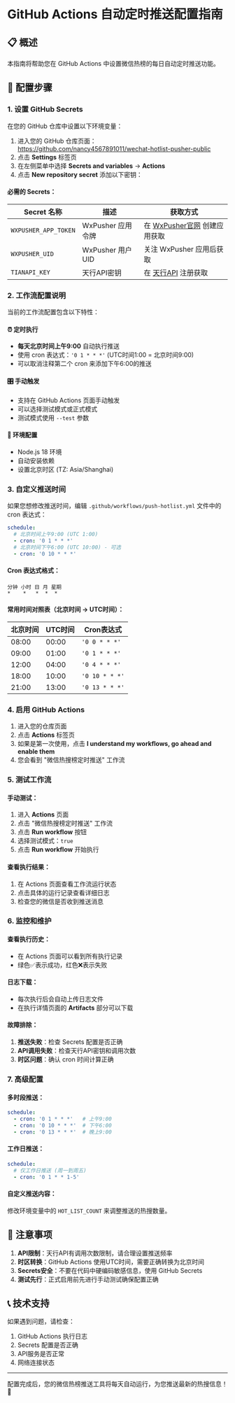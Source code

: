 # GitHub Actions 自动定时推送配置指南

## 📋 概述

本指南将帮助您在 GitHub Actions 中设置微信热榜的每日自动定时推送功能。

## 🔧 配置步骤

### 1. 设置 GitHub Secrets

在您的 GitHub 仓库中设置以下环境变量：

1. 进入您的 GitHub 仓库页面：https://github.com/nancy4567891011/wechat-hotlist-pusher-public
2. 点击 **Settings** 标签页
3. 在左侧菜单中选择 **Secrets and variables** → **Actions**
4. 点击 **New repository secret** 添加以下密钥：

#### 必需的 Secrets：

| Secret 名称 | 描述 | 获取方式 |
|------------|------|----------|
| `WXPUSHER_APP_TOKEN` | WxPusher 应用令牌 | 在 [WxPusher官网](https://wxpusher.zjiecode.com/) 创建应用获取 |
| `WXPUSHER_UID` | WxPusher 用户UID | 关注 WxPusher 应用后获取 |
| `TIANAPI_KEY` | 天行API密钥 | 在 [天行API](https://www.tianapi.com/) 注册获取 |

### 2. 工作流配置说明

当前的工作流配置包含以下特性：

#### ⏰ 定时执行
- **每天北京时间上午9:00** 自动执行推送
- 使用 cron 表达式：`'0 1 * * *'` (UTC时间1:00 = 北京时间9:00)
- 可以取消注释第二个 cron 来添加下午6:00的推送

#### 🎛️ 手动触发
- 支持在 GitHub Actions 页面手动触发
- 可以选择测试模式或正式模式
- 测试模式使用 `--test` 参数

#### 🔧 环境配置
- Node.js 18 环境
- 自动安装依赖
- 设置北京时区 (TZ: Asia/Shanghai)

### 3. 自定义推送时间

如果您想修改推送时间，编辑 `.github/workflows/push-hotlist.yml` 文件中的 cron 表达式：

```yaml
schedule:
  # 北京时间上午9:00 (UTC 1:00)
  - cron: '0 1 * * *'
  # 北京时间下午6:00 (UTC 10:00) - 可选
  - cron: '0 10 * * *'
```

#### Cron 表达式格式：
```
分钟 小时 日 月 星期
*    *   *  *  *
```

#### 常用时间对照表（北京时间 → UTC时间）：
| 北京时间 | UTC时间 | Cron表达式 |
|---------|---------|-----------|
| 08:00 | 00:00 | `'0 0 * * *'` |
| 09:00 | 01:00 | `'0 1 * * *'` |
| 12:00 | 04:00 | `'0 4 * * *'` |
| 18:00 | 10:00 | `'0 10 * * *'` |
| 21:00 | 13:00 | `'0 13 * * *'` |

### 4. 启用 GitHub Actions

1. 进入您的仓库页面
2. 点击 **Actions** 标签页
3. 如果是第一次使用，点击 **I understand my workflows, go ahead and enable them**
4. 您会看到 "微信热搜榜定时推送" 工作流

### 5. 测试工作流

#### 手动测试：
1. 进入 **Actions** 页面
2. 点击 "微信热搜榜定时推送" 工作流
3. 点击 **Run workflow** 按钮
4. 选择测试模式：`true`
5. 点击 **Run workflow** 开始执行

#### 查看执行结果：
1. 在 Actions 页面查看工作流运行状态
2. 点击具体的运行记录查看详细日志
3. 检查您的微信是否收到推送消息

### 6. 监控和维护

#### 查看执行历史：
- 在 Actions 页面可以看到所有执行记录
- 绿色✅表示成功，红色❌表示失败

#### 日志下载：
- 每次执行后会自动上传日志文件
- 在执行详情页面的 **Artifacts** 部分可以下载

#### 故障排除：
1. **推送失败**：检查 Secrets 配置是否正确
2. **API调用失败**：检查天行API密钥和调用次数
3. **时区问题**：确认 cron 时间计算正确

### 7. 高级配置

#### 多时段推送：
```yaml
schedule:
  - cron: '0 1 * * *'   # 上午9:00
  - cron: '0 10 * * *'  # 下午6:00
  - cron: '0 13 * * *'  # 晚上9:00
```

#### 工作日推送：
```yaml
schedule:
  # 仅工作日推送 (周一到周五)
  - cron: '0 1 * * 1-5'
```

#### 自定义推送内容：
修改环境变量中的 `HOT_LIST_COUNT` 来调整推送的热搜数量。

## 🚨 注意事项

1. **API限制**：天行API有调用次数限制，请合理设置推送频率
2. **时区转换**：GitHub Actions 使用UTC时间，需要正确转换为北京时间
3. **Secrets安全**：不要在代码中硬编码敏感信息，使用 GitHub Secrets
4. **测试先行**：正式启用前先进行手动测试确保配置正确

## 📞 技术支持

如果遇到问题，请检查：
1. GitHub Actions 执行日志
2. Secrets 配置是否正确
3. API服务是否正常
4. 网络连接状态

---

配置完成后，您的微信热榜推送工具将每天自动运行，为您推送最新的热搜信息！🎉